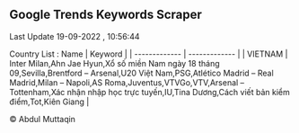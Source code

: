 

## Google Trends Keywords Scraper 
 
Last Update 19-09-2022 , 10:56:44

Country List :
 Name  | Keyword |
| ------------- | ------------- |
| VIETNAM | Inter Milan,Ahn Jae Hyun,Xổ số miền Nam ngày 18 tháng 09,Sevilla,Brentford – Arsenal,U20 Việt Nam,PSG,Atlético Madrid – Real Madrid,Milan – Napoli,AS Roma,Juventus,VTVGo,VTV,Arsenal – Tottenham,Xác nhận nhập học trực tuyến,IU,Tina Dương,Cách viết bản kiểm điểm,Tot,Kiên Giang |



© Abdul Muttaqin 
